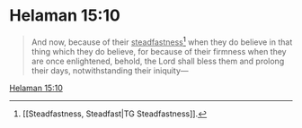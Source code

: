 # Helaman 15:10

> And now, because of their <u>steadfastness</u>[^a] when they do believe in that thing which they do believe, for because of their firmness when they are once enlightened, behold, the Lord shall bless them and prolong their days, notwithstanding their iniquity—

[Helaman 15:10](https://www.churchofjesuschrist.org/study/scriptures/bofm/hel/15?lang=eng&id=p10#p10)


[^a]: [[Steadfastness, Steadfast|TG Steadfastness]].  
